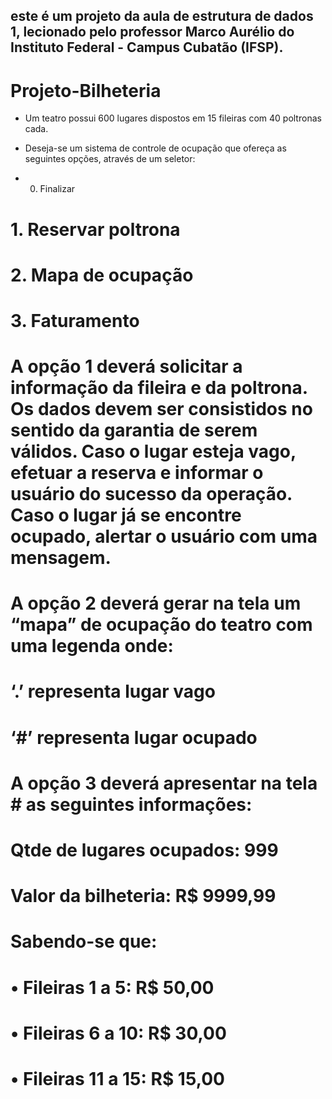 ## este é um projeto da aula de estrutura de dados 1, lecionado pelo professor Marco Aurélio do Instituto Federal - Campus Cubatão (IFSP).

# Projeto-Bilheteria

- Um teatro possui 600 lugares dispostos em 15 fileiras com 40 poltronas cada.

- Deseja-se um sistema de controle de ocupação que ofereça as seguintes opções, através de um seletor:

 - 0.	Finalizar
# 1.	Reservar poltrona
# 2.	Mapa de ocupação
# 3.	Faturamento

# A opção 1 deverá solicitar a informação da fileira e da poltrona. Os dados devem ser consistidos no sentido da garantia de serem válidos. Caso o lugar esteja vago, efetuar a reserva e informar o usuário do sucesso da operação. Caso o lugar já se encontre ocupado, alertar o usuário com uma mensagem.

# A opção 2 deverá gerar na tela um “mapa” de ocupação do teatro com uma legenda onde:

# ‘.’ representa lugar vago
# ‘#’ representa lugar ocupado

# A opção 3 deverá apresentar na tela # as seguintes informações:

# Qtde de lugares ocupados: 	999
# Valor da bilheteria: 		R$ 9999,99

# Sabendo-se que:

# •	Fileiras 1 a 5:		R$ 50,00
# •	Fileiras 6 a 10:	R$ 30,00
# •	Fileiras 11 a 15:	R$ 15,00
